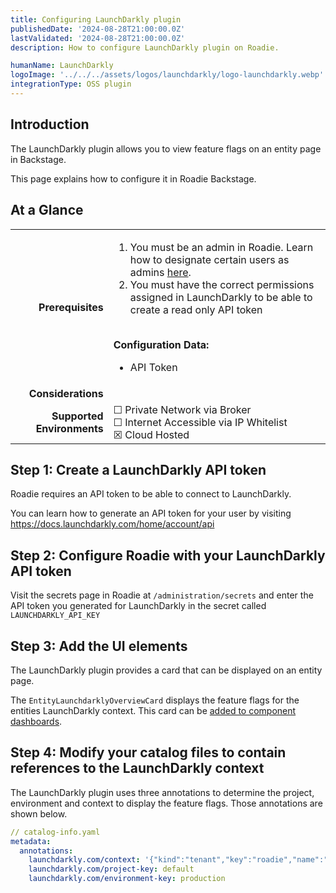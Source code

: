 ```yaml
---
title: Configuring LaunchDarkly plugin
publishedDate: '2024-08-28T21:00:00.0Z'
lastValidated: '2024-08-28T21:00:00.0Z'
description: How to configure LaunchDarkly plugin on Roadie.

humanName: LaunchDarkly
logoImage: '../../../assets/logos/launchdarkly/logo-launchdarkly.webp'
integrationType: OSS plugin
---
```


## Introduction

The LaunchDarkly plugin allows you to view feature flags on an entity page in Backstage. 

This page explains how to configure it in Roadie Backstage.

## At a Glance

| | |
|---: | --- |
| **Prerequisites** | <ol><li>You must be an admin in Roadie. Learn how to designate certain users as admins [here](/docs/getting-started/assigning-admins/).</li><li>You must have the correct permissions assigned in LaunchDarkly to be able to create a read only API token</li></ol><br />**Configuration Data:** <ul><li>API Token</li></ul> |
| **Considerations** | |
| **Supported Environments** | ☐ Private Network via Broker <br /> ☐ Internet Accessible via IP Whitelist <br /> ☒ Cloud Hosted |

## Step 1: Create a LaunchDarkly API token

Roadie requires an API token to be able to connect to LaunchDarkly.

You can learn how to generate an API token for your user by visiting https://docs.launchdarkly.com/home/account/api

## Step 2: Configure Roadie with your LaunchDarkly API token

Visit the secrets page in Roadie at `/administration/secrets` and enter the API token you generated for LaunchDarkly in the secret called `LAUNCHDARKLY_API_KEY` 

## Step 3: Add the UI elements

The LaunchDarkly plugin provides a card that can be displayed on an entity page.

The `EntityLaunchdarklyOverviewCard` displays the feature flags for the entities LaunchDarkly context.
This card can be [added to component dashboards](/docs/details/updating-the-ui/#updating-dashboards).

## Step 4: Modify your catalog files to contain references to the LaunchDarkly context

The LaunchDarkly plugin uses three annotations to determine the project, environment and context to display the feature flags. Those annotations are shown below.


```yaml
// catalog-info.yaml
metadata:
  annotations:
    launchdarkly.com/context: '{"kind":"tenant","key":"roadie","name":"roadie"}'
    launchdarkly.com/project-key: default
    launchdarkly.com/environment-key: production

```
